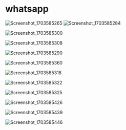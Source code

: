 # whatsapp
 
![Screenshot_1703585265](https://github.com/Cideepkrishnan/WhatsApp/assets/145324710/054536f9-19ba-499f-8f79-b014847647fd)
 
![Screenshot_1703585284](https://github.com/Cideepkrishnan/WhatsApp/assets/145324710/2a8f3a97-1301-4b8e-856f-814cd008a544)

![Screenshot_1703585300](https://github.com/Cideepkrishnan/WhatsApp/assets/145324710/658ded0a-1a41-4e4e-9057-b38db60b0e79)

![Screenshot_1703585308](https://github.com/Cideepkrishnan/WhatsApp/assets/145324710/43b9af95-ce05-472b-959d-8ab1c7a94e23)

![Screenshot_1703585290](https://github.com/Cideepkrishnan/WhatsApp/assets/145324710/0b6e7d86-2a96-4d53-81f9-d9b525cfb56c)

![Screenshot_1703585360](https://github.com/Cideepkrishnan/WhatsApp/assets/145324710/adf98f12-74d5-40c1-9272-7800f584319f)

![Screenshot_1703585318](https://github.com/Cideepkrishnan/WhatsApp/assets/145324710/f86b6cd7-a732-470a-8b9d-fc08dca89245)

![Screenshot_1703585322](https://github.com/Cideepkrishnan/WhatsApp/assets/145324710/8f1a49cd-7aa3-4ff0-b721-e3d95512f439)

![Screenshot_1703585325](https://github.com/Cideepkrishnan/WhatsApp/assets/145324710/dd073050-1ef4-420a-b8af-8da1ee220d37)

![Screenshot_1703585426](https://github.com/Cideepkrishnan/WhatsApp/assets/145324710/08a0a46a-b7f4-4402-8a00-679ce459a2d6)

![Screenshot_1703585439](https://github.com/Cideepkrishnan/WhatsApp/assets/145324710/9bc2495b-1a05-4210-8695-f15e8b2fca44)

![Screenshot_1703585446](https://github.com/Cideepkrishnan/WhatsApp/assets/145324710/9cea55e1-21e0-44d2-9b20-e29fcca51518)
